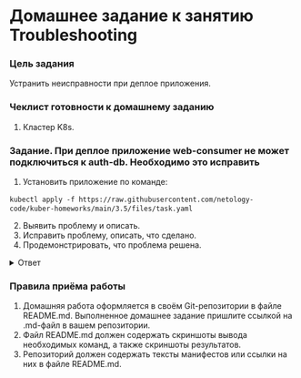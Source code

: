 # Домашнее задание к занятию Troubleshooting

### Цель задания

Устранить неисправности при деплое приложения.

### Чеклист готовности к домашнему заданию

1. Кластер K8s.

### Задание. При деплое приложение web-consumer не может подключиться к auth-db. Необходимо это исправить

1. Установить приложение по команде:
```shell
kubectl apply -f https://raw.githubusercontent.com/netology-code/kuber-homeworks/main/3.5/files/task.yaml
```
2. Выявить проблему и описать.
3. Исправить проблему, описать, что сделано.
4. Продемонстрировать, что проблема решена.

<details>
<summary>
Ответ
</summary>

```bash
ubuntu@node1:~$ sudo kubectl apply -f https://raw.githubusercontent.com/netology-code/kuber-homeworks/main/3.5/files/task.yaml
Error from server (NotFound): error when creating "https://raw.githubusercontent.com/netology-code/kuber-homeworks/main/3.5/files/task.yaml": namespaces "web" not found
Error from server (NotFound): error when creating "https://raw.githubusercontent.com/netology-code/kuber-homeworks/main/3.5/files/task.yaml": namespaces "data" not found
Error from server (NotFound): error when creating "https://raw.githubusercontent.com/netology-code/kuber-homeworks/main/3.5/files/task.yaml": namespaces "data" not found
ubuntu@node1:~$ sudo kubectl get ns
NAME              STATUS   AGE
app               Active   13d
default           Active   13d
kube-node-lease   Active   13d
kube-public       Active   13d
kube-system       Active   13d
```

Из ошибок видно, что namespace "web" и "data" не существуют.

Для исправления проблемы, создадим необходимые namespace.

```bash
ubuntu@node1:~$ sudo kubectl create namespace data
namespace/data created
ubuntu@node1:~$ sudo kubectl create namespace web
namespace/web created
```

Проблема решена

```bash
ubuntu@node1:~$ sudo kubectl apply -f https://raw.githubusercontent.com/netology-code/kuber-homeworks/main/3.5/files/task.yaml
deployment.apps/web-consumer created
deployment.apps/auth-db created
service/auth-db created
ubuntu@node1:~$ sudo kubectl get svc -A
NAMESPACE     NAME         TYPE        CLUSTER-IP    EXTERNAL-IP   PORT(S)                  AGE
data          auth-db      ClusterIP   10.233.2.99   <none>        80/TCP                   7s
default       kubernetes   ClusterIP   10.233.0.1    <none>        443/TCP                  13d
kube-system   coredns      ClusterIP   10.233.0.3    <none>        53/UDP,53/TCP,9153/TCP   13d
ubuntu@node1:~$ sudo kubectl get pod -A | grep "web\|data"
data          auth-db-7b5cdbdc77-pg7rv                  1/1     Running   0              2m16s
web           web-consumer-5f87765478-958s4             1/1     Running   0              2m16s
web           web-consumer-5f87765478-lks4q             1/1     Running   0              2m16s
ubuntu@node1:~$ curl -Is 10.233.2.99
HTTP/1.1 200 OK
Server: nginx/1.19.1
Date: Mon, 22 Jan 2024 20:51:57 GMT
Content-Type: text/html
Content-Length: 612
Last-Modified: Tue, 07 Jul 2020 15:52:25 GMT
Connection: keep-alive
ETag: "5f049a39-264"
Accept-Ranges: bytes
```

<details>
<summary>Скриншоты:</summary>

![img.png](img.png)

![img_1.png](img_1.png)

![img_2.png](img_2.png)

</details>

</details>

### Правила приёма работы

1. Домашняя работа оформляется в своём Git-репозитории в файле README.md. Выполненное домашнее задание пришлите ссылкой на .md-файл в вашем репозитории.
2. Файл README.md должен содержать скриншоты вывода необходимых команд, а также скриншоты результатов.
3. Репозиторий должен содержать тексты манифестов или ссылки на них в файле README.md.